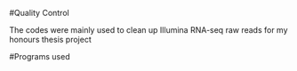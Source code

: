 #Quality Control

The codes were mainly used to clean up Illumina RNA-seq raw reads for my honours thesis project

#Programs used 
